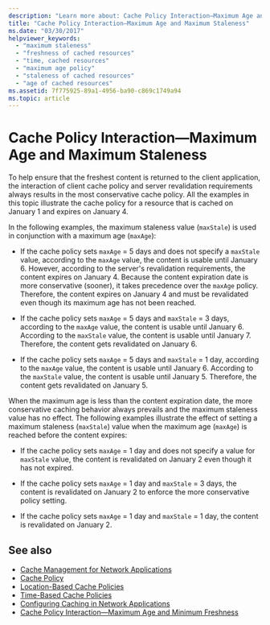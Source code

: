 ```yaml
---
description: "Learn more about: Cache Policy Interaction—Maximum Age and Maximum Staleness"
title: "Cache Policy Interaction—Maximum Age and Maximum Staleness"
ms.date: "03/30/2017"
helpviewer_keywords: 
  - "maximum staleness"
  - "freshness of cached resources"
  - "time, cached resources"
  - "maximum age policy"
  - "staleness of cached resources"
  - "age of cached resources"
ms.assetid: 7f775925-89a1-4956-ba90-c869c1749a94
ms.topic: article
---
```

# Cache Policy Interaction—Maximum Age and Maximum Staleness

To help ensure that the freshest content is returned to the client application, the interaction of client cache policy and server revalidation requirements always results in the most conservative cache policy. All the examples in this topic illustrate the cache policy for a resource that is cached on January 1 and expires on January 4.  
  
 In the following examples, the maximum staleness value (`maxStale`) is used in conjunction with a maximum age (`maxAge`):  
  
- If the cache policy sets `maxAge` = 5 days and does not specify a `maxStale` value, according to the `maxAge` value, the content is usable until January 6. However, according to the server's revalidation requirements, the content expires on January 4. Because the content expiration date is more conservative (sooner), it takes precedence over the `maxAge` policy. Therefore, the content expires on January 4 and must be revalidated even though its maximum age has not been reached.  
  
- If the cache policy sets `maxAge` = 5 days and `maxStale` = 3 days, according to the `maxAge` value, the content is usable until January 6. According to the `maxStale` value, the content is usable until January 7. Therefore, the content gets revalidated on January 6.  
  
- If the cache policy sets `maxAge` = 5 days and `maxStale` = 1 day, according to the `maxAge` value, the content is usable until January 6. According to the `maxStale` value, the content is usable until January 5. Therefore, the content gets revalidated on January 5.  
  
 When the maximum age is less than the content expiration date, the more conservative caching behavior always prevails and the maximum staleness value has no effect. The following examples illustrate the effect of setting a maximum staleness (`maxStale`) value when the maximum age (`maxAge`) is reached before the content expires:  
  
- If the cache policy sets `maxAge` = 1 day and does not specify a value for `maxStale` value, the content is revalidated on January 2 even though it has not expired.  
  
- If the cache policy sets `maxAge` = 1 day and `maxStale` = 3 days, the content is revalidated on January 2 to enforce the more conservative policy setting.  
  
- If the cache policy sets `maxAge` = 1 day and `maxStale` = 1 day, the content is revalidated on January 2.  
  
## See also

- [Cache Management for Network Applications](cache-management-for-network-applications.md)
- [Cache Policy](cache-policy.md)
- [Location-Based Cache Policies](location-based-cache-policies.md)
- [Time-Based Cache Policies](time-based-cache-policies.md)
- [Configuring Caching in Network Applications](configuring-caching-in-network-applications.md)
- [Cache Policy Interaction—Maximum Age and Minimum Freshness](cache-policy-interaction-maximum-age-and-minimum-freshness.md)
